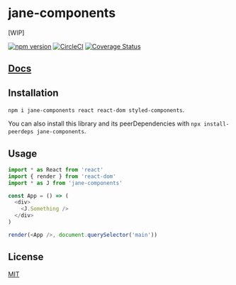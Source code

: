 # jane-components

[WIP]

[![npm version](https://img.shields.io/npm/v/jane-components.svg)](https://npm.im/jane-components) [![CircleCI](https://circleci.com/gh/jane/jane-components.svg?style=svg)](https://circleci.com/gh/jane/jane-components) [![Coverage Status](https://coveralls.io/repos/github/jane/jane-components/badge.svg?t=yuKtUx)](https://coveralls.io/github/jane/jane-components)

[Docs](https://jane.github.io/jane-components)
--------

## Installation

`npm i jane-components react react-dom styled-components`.

You can also install this library and its peerDependencies with `npx install-peerdeps jane-components`.

## Usage

```javascript
import * as React from 'react'
import { render } from 'react-dom'
import * as J from 'jane-components'

const App = () => (
  <div>
    <J.Something />
  </div>
)

render(<App />, document.querySelector('main'))
```

## License

[MIT](./LICENSE.md)
